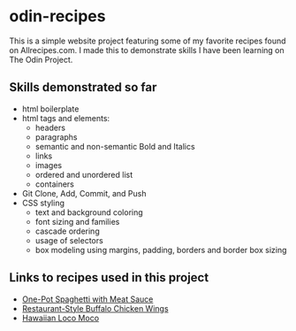 # odin-recipes
This is a simple website project featuring some of my favorite recipes found on Allrecipes.com. I made this to demonstrate skills I have been learning on The Odin Project.
## Skills demonstrated so far
- html boilerplate
- html tags and elements:
    - headers
    - paragraphs
    - semantic and non-semantic Bold and Italics
    - links
    - images
    - ordered and unordered list
    - containers
- Git Clone, Add, Commit, and Push
- CSS styling
    - text and background coloring
    - font sizing and families
    - cascade ordering
    - usage of selectors
    - box modeling using margins, padding, borders and border box sizing
## Links to recipes used in this project
- [One-Pot Spaghetti with Meat Sauce](https://www.allrecipes.com/recipe/269004/one-pot-spaghetti-with-meat-sauce/)
- [Restaurant-Style Buffalo Chicken Wings](https://www.allrecipes.com/recipe/24087/restaurant-style-buffalo-chicken-wings/)
- [Hawaiian Loco Moco](https://www.allrecipes.com/recipe/237952/hawaiian-loco-moco/)